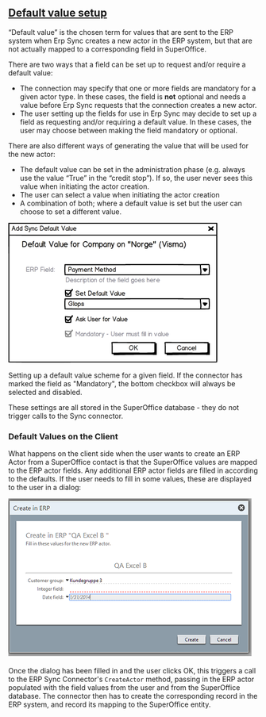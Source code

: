 <properties date="2016-05-10"
SortOrder="9"
/>

[Default value setup]()
------------------------------------

“Default value” is the chosen term for values that are sent to the ERP system when Erp Sync creates a new actor in the ERP system, but that are not actually mapped to a corresponding field in SuperOffice.

There are two ways that a field can be set up to request and/or require a default value:

* The connection may specify that one or more fields are mandatory for a given actor type. In these cases, the field is **not** optional and needs a value before Erp Sync requests that the connection creates a new actor.
* The user setting up the fields for use in Erp Sync may decide to set up a field as requesting and/or requiring a default value. In these cases, the user may choose between making the field mandatory or optional.

There are also different ways of generating the value that will be used for the new actor:

* The default value can be set in the administration phase (e.g. always use the value “True” in the “credit stop”). If so, the user never sees this value when initiating the actor creation.
* The user can select a value when initiating the actor creation
* A combination of both; where a default value is set but the user can choose to set a different value.

<img src="../Erp%20Sync%20Connector%20Interface_files/image006.png" id="Bilde 8" width="421" height="282" />

Setting up a default value scheme for a given field. If the connector has marked the field as "Mandatory", the bottom checkbox will always be selected and disabled.

These settings are all stored in the SuperOffice database - they do not trigger calls to the Sync connector.

 

 

### Default Values on the Client

What happens on the client side when the user wants to create an ERP Actor from a SuperOffice contact is that the SuperOffice values are mapped to the ERP actor fields. Any additional ERP actor fields are filled in according to the defaults. If the user needs to fill in some values, these are displayed to the user in a dialog:

![](create-in-erp.png)

Once the dialog has been filled in and the user clicks OK, this triggers a call to the ERP Sync Connector's `CreateActor` method, passing in the ERP actor populated with the field values from the user and from the SuperOffice database. The connector then has to create the corresponding record in the ERP system, and record its mapping to the SuperOffice entity.

 
